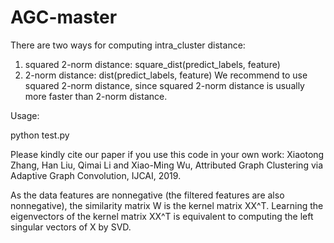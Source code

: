 # AGC-master
There are two ways for computing intra_cluster distance:
1) squared 2-norm distance: square_dist(predict_labels, feature)
2) 2-norm distance: dist(predict_labels, feature)
We recommend to use squared 2-norm distance, since squared 2-norm distance is usually more faster than 2-norm distance.

Usage:

python test.py

Please kindly cite our paper if you use this code in your own work:
Xiaotong Zhang, Han Liu, Qimai Li and Xiao-Ming Wu, Attributed Graph Clustering via Adaptive Graph Convolution, IJCAI, 2019.

As the data features are nonnegative (the filtered features are also nonnegative), the similarity matrix W is the kernel matrix XX^T. Learning the eigenvectors of the kernel matrix XX^T is equivalent to computing the left singular vectors of X by SVD.

